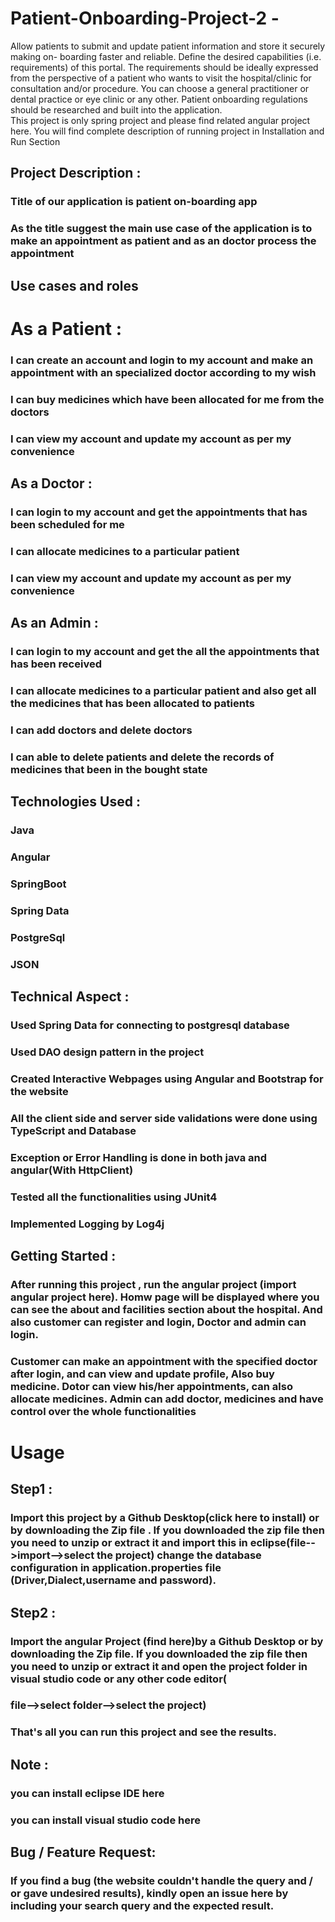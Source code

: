 # Patient-Onboarding-Project-2 -
Allow patients to submit and update patient information and store it securely making on- boarding faster and reliable. Define the desired capabilities (i.e. requirements) of this portal. The requirements should be ideally expressed from the perspective of a patient who wants to visit the hospital/clinic for consultation and/or procedure. You can choose a general practitioner or dental practice or eye clinic or any other. Patient onboarding regulations should be researched and built into the application.<br>
This project is only spring project and please find related angular project here. You will find complete description of running project in Installation and Run Section

## Project Description :
### Title of our application is patient on-boarding app

### As the title suggest the main use case of the application is to make an appointment as patient and as an doctor process the appointment

## Use cases and roles
# As a Patient :
### I can create an account and login to my account and make an appointment with an specialized doctor according to my wish
### I can buy medicines which have been allocated for me from the doctors
### I can view my account and update my account as per my convenience
## As a Doctor :
### I can login to my account and get the appointments that has been scheduled for me
### I can allocate medicines to a particular patient
### I can view my account and update my account as per my convenience
## As an Admin :
### I can login to my account and get the all the appointments that has been received
### I can allocate medicines to a particular patient and also get all the medicines that has been allocated to patients
### I can add doctors and delete doctors
### I can able to delete patients and delete the records of medicines that been in the bought state
## Technologies Used :
### Java
### Angular
### SpringBoot
### Spring Data
### PostgreSql
### JSON
## Technical Aspect :
### Used Spring Data for connecting to postgresql database
### Used DAO design pattern in the project
### Created Interactive Webpages using Angular and Bootstrap for the website
### All the client side and server side validations were done using TypeScript and Database
### Exception or Error Handling is done in both java and angular(With HttpClient)
### Tested all the functionalities using JUnit4
### Implemented Logging by Log4j
## Getting Started :
### After running this project , run the angular project (import angular project here). Homw page will be displayed where you can see the about and facilities section about the hospital. And also customer can register and login, Doctor and admin can login.

### Customer can make an appointment with the specified doctor after login, and can view and update profile, Also buy medicine. Dotor can view his/her appointments, can also allocate medicines. Admin can add doctor, medicines and have control over the whole functionalities

# Usage
## Step1 :
### Import this project by a Github Desktop(click here to install) or by downloading the Zip file . If you downloaded the zip file then you need to unzip or extract it and import this in eclipse(file-->import-->select the project) change the database configuration in application.properties file (Driver,Dialect,username and password).

## Step2 :
### Import the angular Project (find here)by a Github Desktop or by downloading the Zip file. If you downloaded the zip file then you need to unzip or extract it and open the project folder in visual studio code or any other code editor(
### file-->select folder-->select the project)

### That's all you can run this project and see the results.

## Note :
### you can install eclipse IDE here
### you can install visual studio code here
## Bug / Feature Request:
### If you find a bug (the website couldn't handle the query and / or gave undesired results), kindly open an issue here by including your search query and the expected result.
